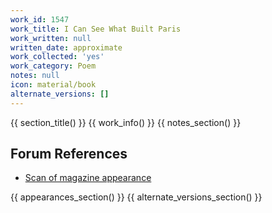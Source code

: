 ```yaml
---
work_id: 1547
work_title: I Can See What Built Paris
work_written: null
written_date: approximate
work_collected: 'yes'
work_category: Poem
notes: null
icon: material/book
alternate_versions: []
---
```


{{ section_title() }}
{{ work_info() }}
{{ notes_section() }}
## Forum References
- [Scan of magazine appearance](https://bukowskiforum.com/threads/an-answer-to-a-critic-of-sorts.7670/#post-142014)

{{ appearances_section() }}
{{ alternate_versions_section() }}